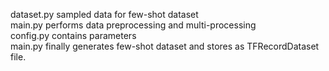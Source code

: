 dataset.py sampled data for few-shot dataset \
main.py performs data preprocessing and multi-processing \
config.py contains parameters \
main.py finally generates few-shot dataset and stores as TFRecordDataset file.
